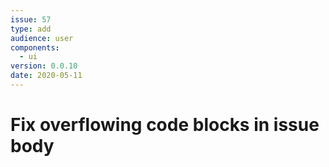 ```yaml
---
issue: 57
type: add
audience: user
components:
  - ui
version: 0.0.10
date: 2020-05-11
---
```


# Fix overflowing code blocks in issue body
